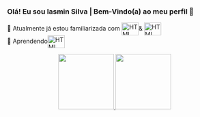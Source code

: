 ### Olá! Eu sou Iasmin Silva | Bem-Vindo(a) ao meu perfil 👋

   🔭  Atualmente já estou familiarizada com <img align="center" alt="HTML" height="30" width="40" src="https://cdn.jsdelivr.net/gh/devicons/devicon/icons/html5/html5-original-wordmark.svg" />& <img align="center" alt="HTML" height="30" width="40" src="https://cdn.jsdelivr.net/gh/devicons/devicon/icons/css3/css3-original-wordmark.svg" /><br>
 🌱 Aprendendo<img align="center" alt="HTML" height="30" width="40"  src="https://cdn.jsdelivr.net/gh/devicons/devicon/icons/javascript/javascript-original.svg" /><br>   
<div align="center">
  <a href="https://github.com/IM-Silva">
  <img height="130em" src="https://github-readme-stats.vercel.app/api?username=IM-Silva&show_icons=true&theme=dark&hide=issues,contribs"/>
  <img height="130em" src="https://github-readme-stats.vercel.app/api/top-langs/?username=IM-Silva&layout=compact&langs_count=7&theme=dark"/>
</div>
  
